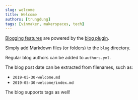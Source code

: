 ```yaml
---
slug: welcome
title: Welcome
authors: [trungdung]
tags: [vinmaker, makerspaces, tech]
---
```


[Blogging features](https://docusaurus.io/docs/blog) are powered by the [blog plugin](https://docusaurus.io/docs/api/plugins/@docusaurus/plugin-content-blog).

Simply add Markdown files (or folders) to the `blog` directory.

Regular blog authors can be added to `authors.yml`.

The blog post date can be extracted from filenames, such as:

- `2019-05-30-welcome.md`
- `2019-05-30-welcome/index.md`


The blog supports tags as well!
<!-- 
**And if you don't want a blog**: just delete this directory, and use `blog: false` in your Docusaurus config. -->
